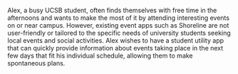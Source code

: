 Alex, a busy UCSB student, often finds themselves with free time in the afternoons and wants to make the most of it by attending interesting events on or near campus. However, existing event apps such as Shoreline are not user-friendly or tailored to the specific needs of university students seeking local events and social activities. Alex wishes to have a student utility app that can quickly provide information about events taking place in the next few days that fit his individual schedule, allowing them to make spontaneous plans.